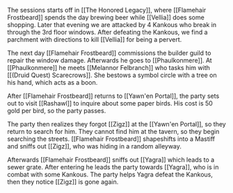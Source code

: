 The sessions starts off in [[The Honored Legacy]], where [[Flamehair Frostbeard]] spends the day brewing beer while [[Vellia]] does some shopping. Later that evening we are attacked by 4 Kankous who break in through the 3rd floor windows. After defeating the Kankous, we find a parchment with directions to kill [[Vellia]] for being a pervert.

The next day [[Flamehair Frostbeard]] commissions the builder guild to repair the window damage. Afterwards he goes to [[Phaulkonmere]]. At [[Phaulkonmere]] he meets [[Melannor Felbranch]] who tasks him with [[(Druid Quest) Scarecrows]]. She bestows a symbol circle with a tree on his hand, which acts as a boon.

After [[Flamehair Frostbeard]] returns to [[Yawn'en Portal]], the party sets out to visit [[Rashawl]] to inquire about some paper birds. His cost is 50 gold per bird, so the party passes.

The party then realizes they forgot [[Zigz]] at the [[Yawn'en Portal]], so they return to search for him. They cannot find him at the tavern, so they begin searching the streets. [[Flamehair Frostbeard]] shapeshifts into a Mastiff and sniffs out [[Zigz]], who was hiding in a random alleyway.

Afterwards [[Flamehair Frostbeard]] sniffs out [[Yagra]] which leads to a sewer grate. After entering he leads the party towards [[Yagra]], who is in combat with some Kankous. The party helps Yagra defeat the Kankous, then they notice [[Zigz]] is gone again.
